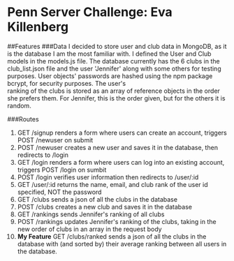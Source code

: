 # Penn Server Challenge: Eva Killenberg

##Features
###Data
I decided to store user and club data in MongoDB, as it is the database I am the
most familiar with. I defined the User and Club models in the models.js file.
The database currently has the 6 clubs in the club_list.json file and the user
'Jennifer' along with some others for testing purposes. User objects' passwords
are hashed using the npm package bcrypt, for security purposes. The user's  
ranking of the clubs is stored as an array of reference objects in the order
she prefers them. For Jennifer, this is the order given, but for the others it
is random.

###Routes
1. GET /signup renders a form where users can create an account, triggers
POST /newuser on submit
2. POST /newuser creates a new user and saves it in the database, then redirects
to /login
3. GET /login renders a form where users can log into an existing account,
triggers POST /login on sumbit
4. POST /login verifies user information then redirects to /user/:id
5. GET /user/:id returns the name, email, and club rank of the user id
specified, NOT the password
6. GET /clubs sends a json of all the clubs in the database
7. POST /clubs creates a new club and saves it in the database
8. GET /rankings sends Jennifer's ranking of all clubs
9. POST /rankings updates Jennifer's ranking of the clubs, taking in the new
order of clubs in an array in the request body
10. **My Feature** GET /clubs/ranked sends a json of all the clubs in the
database with (and sorted by) their average ranking between all users in the
database. 
